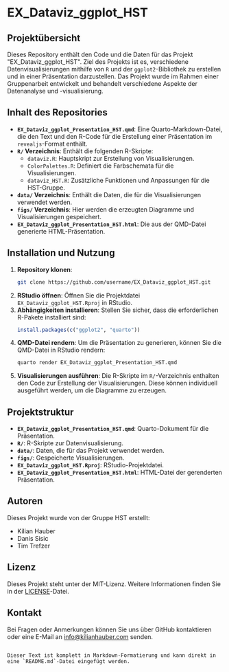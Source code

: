 # EX_Dataviz_ggplot_HST

## Projektübersicht

Dieses Repository enthält den Code und die Daten für das Projekt "EX_Dataviz_ggplot_HST". Ziel des Projekts ist es, verschiedene Datenvisualisierungen mithilfe von `R` und der `ggplot2`-Bibliothek zu erstellen und in einer Präsentation darzustellen. Das Projekt wurde im Rahmen einer Gruppenarbeit entwickelt und behandelt verschiedene Aspekte der Datenanalyse und -visualisierung.

## Inhalt des Repositories

- **`EX_Dataviz_ggplot_Presentation_HST.qmd`**: Eine Quarto-Markdown-Datei, die den Text und den R-Code für die Erstellung einer Präsentation im `revealjs`-Format enthält.
- **`R/` Verzeichnis**: Enthält die folgenden R-Skripte:
  - `dataviz.R`: Hauptskript zur Erstellung von Visualisierungen.
  - `ColorPalettes.R`: Definiert die Farbschemata für die Visualisierungen.
  - `dataviz_HST.R`: Zusätzliche Funktionen und Anpassungen für die HST-Gruppe.
- **`data/` Verzeichnis**: Enthält die Daten, die für die Visualisierungen verwendet werden.
- **`figs/` Verzeichnis**: Hier werden die erzeugten Diagramme und Visualisierungen gespeichert.
- **`EX_Dataviz_ggplot_Presentation_HST.html`**: Die aus der QMD-Datei generierte HTML-Präsentation.

## Installation und Nutzung

1. **Repository klonen**: 
   ```bash
   git clone https://github.com/username/EX_Dataviz_ggplot_HST.git
   ```
2. **RStudio öffnen**: Öffnen Sie die Projektdatei `EX_Dataviz_ggplot_HST.Rproj` in RStudio.
3. **Abhängigkeiten installieren**: Stellen Sie sicher, dass die erforderlichen R-Pakete installiert sind:
   ```r
   install.packages(c("ggplot2", "quarto"))
   ```
4. **QMD-Datei rendern**: Um die Präsentation zu generieren, können Sie die QMD-Datei in RStudio rendern:
   ```bash
   quarto render EX_Dataviz_ggplot_Presentation_HST.qmd
   ```
5. **Visualisierungen ausführen**: Die R-Skripte im `R/`-Verzeichnis enthalten den Code zur Erstellung der Visualisierungen. Diese können individuell ausgeführt werden, um die Diagramme zu erzeugen.

## Projektstruktur

- **`EX_Dataviz_ggplot_Presentation_HST.qmd`**: Quarto-Dokument für die Präsentation.
- **`R/`**: R-Skripte zur Datenvisualisierung.
- **`data/`**: Daten, die für das Projekt verwendet werden.
- **`figs/`**: Gespeicherte Visualisierungen.
- **`EX_Dataviz_ggplot_HST.Rproj`**: RStudio-Projektdatei.
- **`EX_Dataviz_ggplot_Presentation_HST.html`**: HTML-Datei der gerenderten Präsentation.

## Autoren

Dieses Projekt wurde von der Gruppe HST erstellt:

- Kilian Hauber
- Danis Sisic
- Tim Trefzer

## Lizenz

Dieses Projekt steht unter der MIT-Lizenz. Weitere Informationen finden Sie in der [LICENSE](LICENSE)-Datei.

## Kontakt

Bei Fragen oder Anmerkungen können Sie uns über GitHub kontaktieren oder eine E-Mail an info@kilianhauber.com senden.
```

Dieser Text ist komplett in Markdown-Formatierung und kann direkt in eine `README.md`-Datei eingefügt werden.
